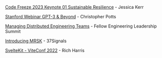 [Code Freeze 2023 Keynote 01 Sustainable Resilience](https://www.youtube.com/watch?v=rSz85mT0ODg) - Jessica Kerr

[Stanford Webinar GPT-3 & Beyond](https://www.youtube.com/watch?v=-lnHHWRCDGk) - Christopher Potts

[Managing Distributed Engineering Teams](https://www.youtube.com/watch?v=HJgQhq__V0k&list=PL0VAcQdPbYQkOa0CyD-AJRPYR2gwyGcN4&index=1) - Fellow Engineering Leadership Summit

[Introducing MRSK](https://www.youtube.com/watch?v=LL1cV2FXZ5I) - 37Signals

[SvelteKit - ViteConf 2022](https://www.youtube.com/watch?v=-OMPfr56kXI) - Rich Harris
